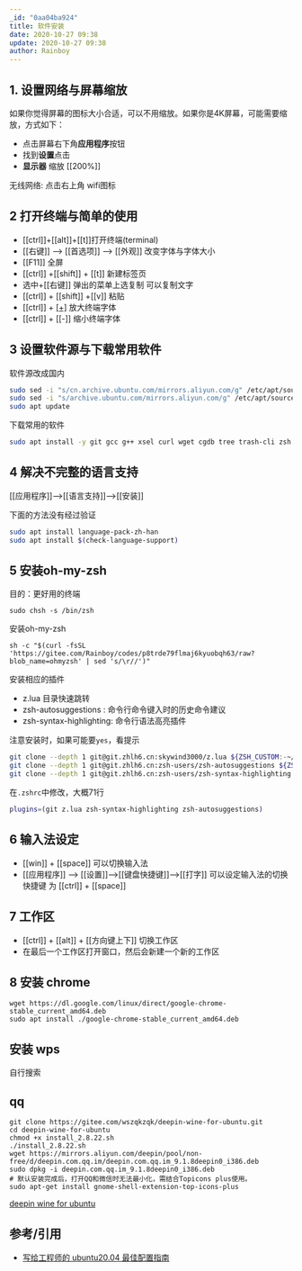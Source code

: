```yaml
---
_id: "0aa04ba924"
title: 软件安装
date: 2020-10-27 09:38
update: 2020-10-27 09:38
author: Rainboy
---
```


## 1. 设置网络与屏幕缩放

如果你觉得屏幕的图标大小合适，可以不用缩放。如果你是4K屏幕，可能需要缩放，方式如下：

 - 点击屏幕右下角**应用程序**按钮
 - 找到**设置**点击
 - **显示器** 缩放 [[200%]]

无线网络: 点击右上角 wifi图标


## 2 打开终端与简单的使用


- [[ctrl]]+[[alt]]+[[t]]打开终端(terminal)
- [[右键]] --> [[首选项]] --> [[外观]] 改变字体与字体大小
- [[F11]] 全屏
- [[ctrl]] +[[shift]] + [[t]] 新建标签页
- 选中+[[右键]] 弹出的菜单上选复制 可以复制文字
- [[ctrl]] + [[shift]] +[[v]] 粘贴
- [[ctrl]] + [[+]]([[ctrl]]+[[shift]]+[[=]]) 放大终端字体
- [[ctrl]] + [[-]] 缩小终端字体

## 3 设置软件源与下载常用软件

软件源改成国内
```bash
sudo sed -i "s/cn.archive.ubuntu.com/mirrors.aliyun.com/g" /etc/apt/sources.list
sudo sed -i "s/archive.ubuntu.com/mirrors.aliyun.com/g" /etc/apt/sources.list
sudo apt update
```

下载常用的软件
```bash
sudo apt install -y git gcc g++ xsel curl wget cgdb tree trash-cli zsh lua5.3
```

## 4 解决不完整的语言支持

[[应用程序]]-->[[语言支持]]-->[[安装]]

下面的方法没有经过验证

```bash
sudo apt install language-pack-zh-han
sudo apt install $(check-language-support)
```

## 5 安装oh-my-zsh

目的：更好用的终端

```
sudo chsh -s /bin/zsh
```

安装oh-my-zsh

```
sh -c "$(curl -fsSL 'https://gitee.com/Rainboy/codes/p8trde79flmaj6kyuobqh63/raw?blob_name=ohmyzsh' | sed 's/\r//')"
```
安装相应的插件

- z.lua 目录快速跳转
- zsh-autosuggestions : 命令行命令键入时的历史命令建议
- zsh-syntax-highlighting: 命令行语法高亮插件

注意安装时，如果可能要`yes`，看提示

```bash
git clone --depth 1 git@git.zhlh6.cn:skywind3000/z.lua ${ZSH_CUSTOM:-~/.oh-my-zsh/custom}/plugins/z.lua
git clone --depth 1 git@git.zhlh6.cn:zsh-users/zsh-autosuggestions ${ZSH_CUSTOM:-~/.oh-my-zsh/custom}/plugins/zsh-autosuggestions
git clone --depth 1 git@git.zhlh6.cn:zsh-users/zsh-syntax-highlighting.git ${ZSH_CUSTOM:-~/.oh-my-zsh/custom}/plugins/zsh-syntax-highlighting
```

在`.zshrc`中修改，大概71行

```bash
plugins=(git z.lua zsh-syntax-highlighting zsh-autosuggestions)
```

## 6 输入法设定

- [[win]] + [[space]] 可以切换输入法
- [[应用程序]] --> [[设置]]-->[[键盘快捷键]]-->[[打字]] 可以设定输入法的切换快捷键 为 [[ctrl]] + [[space]]

## 7 工作区

 - [[ctrl]] + [[alt]] + [[方向键上下]] 切换工作区
 - 在最后一个工作区打开窗口，然后会新建一个新的工作区

## 8 安装 chrome

```
wget https://dl.google.com/linux/direct/google-chrome-stable_current_amd64.deb
sudo apt install ./google-chrome-stable_current_amd64.deb
```
## 安装 wps

自行搜索

## qq


```
git clone https://gitee.com/wszqkzqk/deepin-wine-for-ubuntu.git
cd deepin-wine-for-ubuntu
chmod +x install_2.8.22.sh
./install_2.8.22.sh
wget https://mirrors.aliyun.com/deepin/pool/non-free/d/deepin.com.qq.im/deepin.com.qq.im_9.1.8deepin0_i386.deb
sudo dpkg -i deepin.com.qq.im_9.1.8deepin0_i386.deb
# 默认安装完成后，打开QQ和微信时无法最小化，需结合Topicons plus使用。
sudo apt-get install gnome-shell-extension-top-icons-plus
```

[deepin wine for ubuntu](https://gitee.com/wszqkzqk/deepin-wine-for-ubuntu)

## 参考/引用

 - [写给工程师的 ubuntu20.04 最佳配置指南](https://sspai.com/post/60411)

